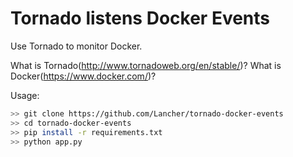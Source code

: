# Tornado listens Docker Events

Use Tornado to monitor Docker.

What is Tornado(http://www.tornadoweb.org/en/stable/)?
What is Docker(https://www.docker.com/)?

Usage:

```sh
>> git clone https://github.com/Lancher/tornado-docker-events
>> cd tornado-docker-events
>> pip install -r requirements.txt
>> python app.py
```

